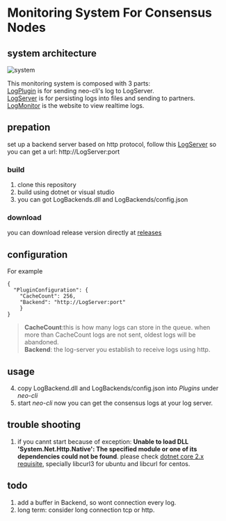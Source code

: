 # Monitoring System For Consensus Nodes  

## system architecture
![system](https://github.com/neo-ngd/LogPlugin/blob/master/log-monitor.png)

This monitoring system is composed with 3 parts:  
[LogPlugin](https://github.com/neo-ngd/LogPlugin.git) is for sending neo-cli's log to LogServer.  
[LogServer](https://github.com/neo-ngd/LogServer) is for persisting logs into files and sending to partners.  
[LogMonitor](https://github.com/neo-ngd/LogMonitor) is the website to view realtime logs.  

## prepation
set up a backend server based on http protocol, follow this [LogServer](https://github.com/neo-ngd/LogServer)
so you can get a url: http://LogServer:port

### build
1. clone this repository
2. build using dotnet or visual studio
3. you can got LogBackends.dll and LogBackends/config.json
### download
you can download release version directly at [releases](https://github.com/neo-ngd/LogPlugin/releases)
## configuration
For example
```
{
  "PluginConfiguration": {
    "CacheCount": 256,
    "Backend": "http://LogServer:port"
    }
}
```
> __CacheCount__:this is how many logs can store in the queue. when more than CacheCount logs are not sent, oldest logs will be abandoned.  
> __Backend__: the log-server you establish to receive logs using http.
## usage
4. copy LogBackend.dll and LogBackends/config.json into *Plugins* under *neo-cli*
5. start *neo-cli*
now  you can get the consensus logs at your log server.
## trouble shooting
1. if you cannt start because of exception: **Unable to load DLL 'System.Net.Http.Native': The specified module or one of its dependencies could not be found**.
please check [dotnet core 2.x requisite](https://docs.microsoft.com/en-us/dotnet/core/linux-prerequisites?tabs=netcore2x), specially libcurl3 for ubuntu and libcurl for centos.
## todo
1. add a buffer in Backend, so wont connection every log.
2. long term: consider long connection tcp or http.
